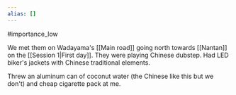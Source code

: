 ```yaml
---
alias: []
---
```


#importance_low

We met them on Wadayama's [[Main road]] going north towards [[Nantan]] on the [[Session 1|First day]].
They were playing Chinese dubstep.
Had LED biker's jackets with Chinese traditional elements.

Threw an aluminum can of coconut water (the Chinese like this but we don't) and cheap cigarette pack at me.